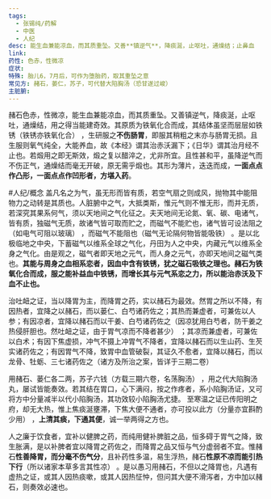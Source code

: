 ```yaml
---
tags:
  - 张锡纯/药解
  - 中医
  - 人纪
desc: 能生血兼能凉血，而其质重坠。又善**镇逆气**，降痰涎，止呕吐，通燥结；止鼻血
link: 
药性: 色赤，性微凉
症状: 
特殊: 胎儿6，7月后，可作为堕胎药，取其重坠之意
常见方: 赭石，蒌仁，苏子，可代替大陷胸汤（恐甘遂过峻）
主脏腑:
---
```

赭石色赤，性微凉，能生血兼能凉血，而其质重坠。又善镇逆气，降痰涎，止呕吐，通燥结，用之得当能建奇效。其原质为铁氧化合而成，其结体虽坚而层层如铁锈（铁锈亦铁氧化合） ，生研服之**不伤肠胃**，即服其稍粗之末亦与肠胃无损。且生服则氧气纯全，大能养血，故《本经》谓其治赤沃漏下；《日华》谓其治月经不止也。若煅用之即无斯效，煅之复以醋淬之，尤非所宜。且性甚和平，虽降逆气而不伤正气，通燥结而毫无开破，原无需乎煅也。其形为薄片，迭迭而成，**一面点点作凸形，一面点点作凹形者，方堪入药**。

#人纪/概念 
盖凡名之为气，虽无形而皆有质，若空气扇之则成风，抛物其中能阻物力之动转是其质也。人脏腑中之气，大抵类斯，惟元气则不惟无形，而并无质，若深究其果系何气，须以天地间之气化征之。夫天地间无论氮、氧、碳、电诸气，皆有质，独磁气无质，故诸气皆可取而贮之，而磁气不能贮也，诸气皆可设法阻之（如电气可阻以玻璃） ，而磁气不能阻也（磁气无论隔何物皆能吸铁） 。是以北极临地之中央，下蓄磁气以维系全球之气化，丹田为人之中央，内藏元气以维系全身之气化。由是观之，磁气者即天地之元气，而人身之元气，亦即天地间之磁气类也。**其能与周身之血相系恋者，因血中含有铁锈，犹之磁石吸铁之理也。赭石为铁氧化合而成，服之能补益血中铁锈，而增长其与元气系恋之力，所以能治赤沃及下血不止也。**



治吐衄之证，当以降胃为主，而降胃之药，实以赭石为最效。然胃之所以不降，有因热者，宜降之以赭石，而以蒌仁、白芍诸药佐之；其热而兼虚者，可兼佐以人参；有因凉者，宜降以赭石而以干姜、白芍诸药佐之（因凉犹用白芍者，防干姜之热侵肝胆也。然吐衄之证，由于胃气凉而不降者甚少） ；其凉而兼虚者，可兼佐以白术；有因下焦虚损，冲气不摄上冲胃气不降者，宜降以赭石而以生山药、生芡实诸药佐之；有因胃气不降，致胃中血管破裂，其证久不愈者，宜降以赭石，而以龙骨、牡蛎、三七诸药佐之（诸方及所治之案，皆详于三期二卷）


用赭石、蒌仁各二两，苏子六钱（方载三期六卷，名荡胸汤） ，用之代大陷胸汤丸，屡试皆能奏效。若其结在胃口，心下满闷，按之作疼者，系小陷胸汤证，又可将方中分量减半以代小陷胸汤，其功效较小陷胸汤尤捷。
至寒温之证已传阳明之府，却无大热，惟上焦痰涎壅滞，下焦大便不通者，亦可投以此方（分量亦宜斟酌少用） ，**上清其痰，下通其便**，诚一举两得之方也。


人之廉于饮食者，宜补以健脾之药，而纯用健补脾脏之品，恒多碍于胃气之降，致生胀满，是以补脾者宜以降胃之药佐之，而降胃之品又恒与气分虚弱者不宜。惟赭石**性善降胃，而分毫不伤气分**，且补药性多温，易生浮热，赭石**性原不凉而能引热下行**（所以诸家本草多言其性凉） 。是以愚习用赭石，不但以之降胃也，凡遇有虚热之证，或其人因热痰嗽，或其人因热怔忡，但问其大便不滑泻者，方中加以赭石，则奏效必速也。